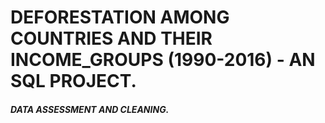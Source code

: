 # DEFORESTATION AMONG COUNTRIES AND THEIR INCOME_GROUPS (1990-2016) - AN SQL PROJECT.
##### DATA ASSESSMENT AND CLEANING.
